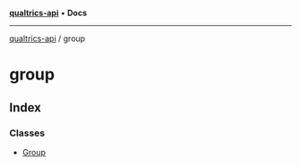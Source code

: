 [**qualtrics-api**](../README.md) • **Docs**

***

[qualtrics-api](../modules.md) / group

# group

## Index

### Classes

- [Group](classes/Group.md)
